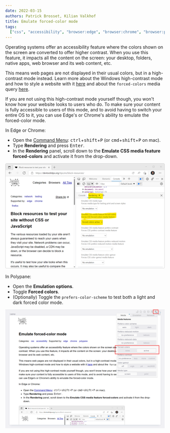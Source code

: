 ```yaml
---
date: 2022-03-15
authors: Patrick Brosset, Kilian Valkhof
title: Emulate forced-color mode
tags:
  ["css", "accessibility", "browser:edge", "browser:chrome", "browser:polypane"]
---
```


Operating systems offer an accessibility feature where the colors shown on the screen are converted to offer higher contrast. When you use this feature, it impacts all the content on the screen: your desktop, folders, native apps, web browser and its web content, etc.

This means web pages are not displayed in their usual colors, but in a high-contrast mode instead. Learn more about the Windows high-contrast mode and how to style a website with it [here](https://blogs.windows.com/msedgedev/2020/09/17/styling-for-windows-high-contrast-with-new-standards-for-forced-colors/) and about the `forced-colors` media query [here](https://developer.mozilla.org/docs/Web/CSS/@media/forced-colors).

If you are not using this high-contrast mode yourself though, you won't know how your website looks to users who do. To make sure your content is fully accessible to users of this mode, and to avoid having to switch your entire OS to it, you can use Edge's or Chrome's ability to emulate the forced-color mode.

In Edge or Chrome:

- Open the [Command Menu](/tips/en/execute-commands/): <kbd>ctrl</kbd>+<kbd>shift</kbd>+<kbd>P</kbd> (or <kbd>cmd</kbd>+<kbd>shift</kbd>+<kbd>P</kbd> on mac).
- Type **Rendering** and press <kbd>Enter</kbd>.
- In the **Rendering** panel, scroll down to the **Emulate CSS media feature forced-colors** and activate it from the drop-down.

![Screenshot of Edge showing a webpage in forced-colors mode, with the Rendering panel next to it in DevTools](/assets/img/emulate-forced-colors.png)

In Polypane:

- Open the **Emulation options**.
- Toggle **Forced colors**.
- (Optionally) Toggle the `prefers-color-scheme` to test both a light and dark forced color mode.

![Screenshot of Polypane showing a webpage in forced-colors mode, with the Emulation options opened above it, the "forced colors" option is active and highlighted](/assets/img/emulate-forced-colors-polypane.png)
